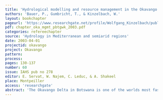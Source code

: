 ```yaml
---
title: 'Hydrological modelling and resource management in the Okavango Delta.'
authors: 'Bauer, P., Gumbricht, T., & Kinzelbach, W.'
layout: bookchapter
pageurl: 'https://www.researchgate.net/profile/Wolfgang_Kinzelbach/publication/266048962_Hydrological_modelling_and_resource_management_in_the_Okavango_Delta/links/54eb22880cf27a6de1172f68/Hydrological-modelling-and-resource-management-in-the-Okavango-Delta.pdf'
pdf: chapter_oka_mgmt_pbtgwk_2003.pdf
categories: refereechapter
source: 'Hydrology in Mediterranean and semiarid regions'
date: 2003-04-01
projectid: okavango
project: Okavango
pattern:
process:
pages: 130-137
number: 60
issue: IAHS pub no 278
editor: E. Servat, W. Najem, C. Leduc, & A. Shakeel
place: Montpeiller
access: 'researchgate'
abstract: 'The Okavango Delta in Botswana is one of the worlds most fascinating wetland systems. A hydrological model of the Delta is presented, which is based on a finite difference formulation of the relevant flow processes (surface water and groundwater). Spatially distributed input data include rainfall, evapotranspiration and microtopography. The model results are compared to flooding patterns derived from remote sensing. Some questions concerning the sustainable water use and management of the Delta are discussed in view of the modelling results.'
---
```

